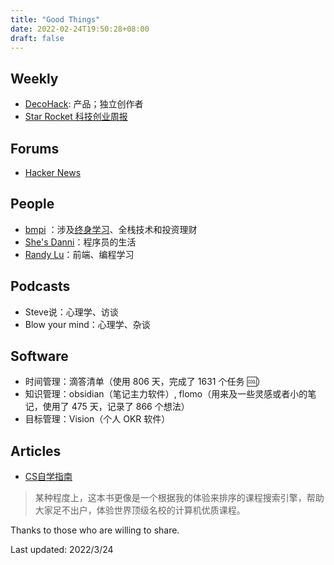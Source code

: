 ```yaml
---
title: "Good Things"
date: 2022-02-24T19:50:28+08:00
draft: false
---
```


## Weekly

- [DecoHack](https://www.decohack.com/): 产品；独立创作者
- [Star Rocket 科技创业周报](https://blog.starrocket.io/star-rocket-newsletter/)

## Forums

- [Hacker News](https://news.ycombinator.com/)

## People

- [bmpi](https://www.bmpi.dev/) ：涉及[终身学习](https://www.bmpi.dev/self/build-personal-knowledge-system)、全栈技术和投资理财
- [She's Danni](https://www.youtube.com/c/ShesDanni/featured)：程序员的生活
- [Randy Lu](https://lutaonan.com/)：前端、编程学习

## Podcasts

- Steve说：心理学、访谈
- Blow your mind：心理学、杂谈

## Software

- 时间管理：滴答清单（使用 806 天，完成了 1631 个任务 🆒）
- 知识管理：obsidian（笔记主力软件）, flomo（用来及一些灵感或者小的笔记，使用了 475 天，记录了 866 个想法）
- 目标管理：Vision（个人 OKR 软件）

## Articles

- [CS自学指南](https://csdiy.wiki/)

> 某种程度上，这本书更像是一个根据我的体验来排序的课程搜索引擎，帮助大家足不出户，体验世界顶级名校的计算机优质课程。



Thanks to those who are willing to share.

Last updated: 2022/3/24